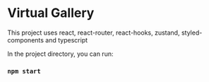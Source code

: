# Virtual Gallery
This project uses react, react-router, react-hooks, zustand, styled-components and typescript


In the project directory, you can run:

### `npm start`


